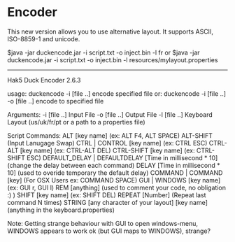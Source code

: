 # Encoder

This new version allows you to use alternative layout. It supports ASCII, ISO-8859-1 and unicode.

$java -jar duckencode.jar -i script.txt -o inject.bin -l fr
or
$java -jar duckencode.jar -i script.txt -o inject.bin -l resources/mylayout.properties

----------

Hak5 Duck Encoder 2.6.3

usage: duckencode -i [file ..] encode specified file
   or: duckencode -i [file ..] -o [file ..] encode to specified file

Arguments:
   -i [file ..]         Input File
   -o [file ..]         Output File
   -l [file ..]         Keyboard Layout (us/uk/fr/pt or a path to a properties file)

Script Commands:
   ALT [key name] (ex: ALT F4, ALT SPACE)
   ALT-SHIFT (Input Lanugage Swap)
   CTRL | CONTROL [key name] (ex: CTRL ESC)
   CTRL-ALT [key name] (ex: CTRL-ALT DEL)
   CTRL-SHIFT [key name] (ex: CTRL-SHIFT ESC)
   DEFAULT_DELAY | DEFAULTDELAY [Time in millisecond * 10] (change the delay between each command)
   DELAY [Time in millisecond * 10] (used to overide temporary the default delay)
   COMMAND | COMMAND [key] (For OSX Users ex: COMMAND SPACE)
   GUI | WINDOWS [key name] (ex: GUI r, GUI l)
   REM [anything] (used to comment your code, no obligation :) )
   SHIFT [key name] (ex: SHIFT DEL)
   REPEAT [Number] (Repeat last command N times)
   STRING [any character of your layout]
   [key name] (anything in the keyboard.properties)

Note:
   Getting strange behaviour with GUI to open windows-menu, WINDOWS appears to work ok (but GUI maps to WINDOWS), strange?
